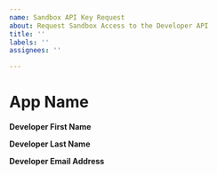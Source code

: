 ```yaml
---
name: Sandbox API Key Request
about: Request Sandbox Access to the Developer API
title: ''
labels: ''
assignees: ''

---
```


# App Name

**Developer First Name**

**Developer Last Name**

**Developer Email Address**
